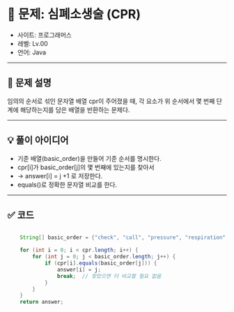# 🧮 문제: 심폐소생술 (CPR)

- 사이트: 프로그래머스
- 레벨: Lv.00
- 언어: Java

---

## 📌 문제 설명

임의의 순서로 섞인 문자열 배열 cpr이 주어졌을 때,
각 요소가 위 순서에서 몇 번째 단계에 해당하는지를 담은 배열을 반환하는 문제다.

---

## 💡 풀이 아이디어

- 기준 배열(basic_order)을 만들어 기준 순서를 명시한다.
- cpr[i]가 basic_order[j]의 몇 번째에 있는지를 찾아서
- → answer[i] = j +1 로 저장한다. 
- equals()로 정확한 문자열 비교를 한다.

---

## ✅ 코드

```java

    String[] basic_order = {"check", "call", "pressure", "respiration", "repeat"};

    for (int i = 0; i < cpr.length; i++) {
        for (int j = 0; j < basic_order.length; j++) {
            if (cpr[i].equals(basic_order[j])) {
                answer[i] = j;
                break;  // 찾았으면 더 비교할 필요 없음
            }
        }
    }
    return answer;
```